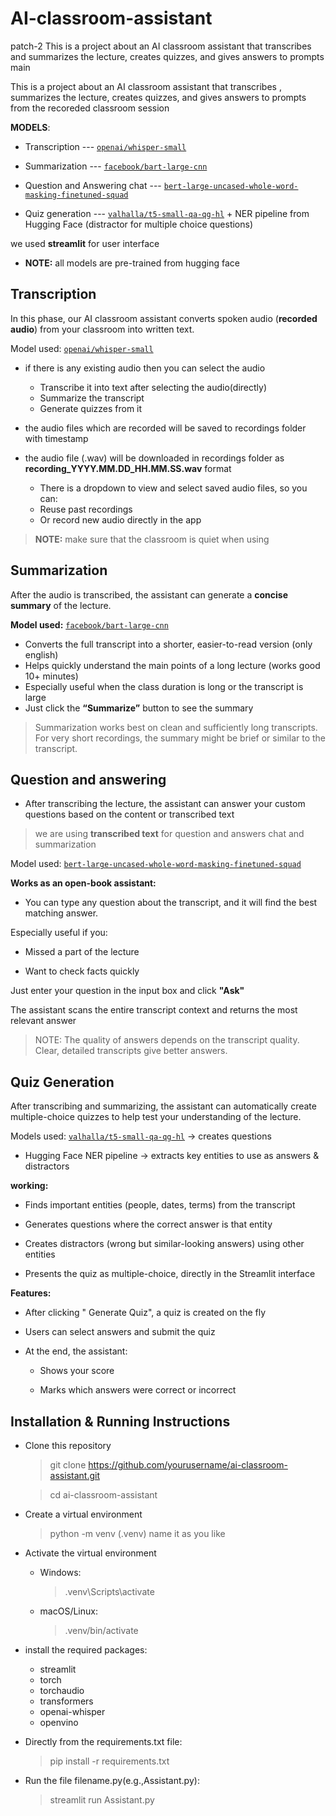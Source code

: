 # AI-classroom-assistant
 patch-2
This is a project about an AI classroom assistant that transcribes and summarizes the lecture, creates quizzes, and gives answers to prompts 
 main

This is a project about an AI classroom assistant that transcribes , summarizes the lecture, creates quizzes, and gives answers to prompts from the recoreded classroom session

**MODELS**:

- Transcription --- [`openai/whisper-small`](https://huggingface.co/openai/whisper-small)

- Summarization --- [`facebook/bart-large-cnn`](https://huggingface.co/facebook/bart-large-cnn)

- Question and Answering chat --- [`bert-large-uncased-whole-word-masking-finetuned-squad`](https://huggingface.co/bert-large-uncased-whole-word-masking-finetuned-squad)

- Quiz generation --- [`valhalla/t5-small-qa-qg-hl`](https://huggingface.co/valhalla/t5-small-qa-qg-hl) + NER pipeline from Hugging Face (distractor for multiple choice questions)

we used **streamlit** for user interface

- **NOTE:** all models are pre-trained from hugging face

## Transcription

In this phase, our AI classroom assistant converts spoken audio (**recorded audio**) from your classroom into written text.

Model used: [`openai/whisper-small`](https://huggingface.co/openai/whisper-small)

- if there is any existing audio then you can select the audio

  - Transcribe it into text after selecting the audio(directly)
  - Summarize the transcript
  - Generate quizzes from it

- the audio files which are recorded will be saved to recordings folder with timestamp

- the audio file (.wav) will be downloaded in recordings folder as
  **recording_YYYY.MM.DD_HH.MM.SS.wav** format

  - There is a dropdown to view and select saved audio files, so you can:
  - Reuse past recordings
  - Or record new audio directly in the app

> **NOTE:** make sure that the classroom is quiet when using

## Summarization

After the audio is transcribed, the assistant can generate a **concise summary** of the lecture.

**Model used:** [`facebook/bart-large-cnn`](https://huggingface.co/facebook/bart-large-cnn)

- Converts the full transcript into a shorter, easier-to-read version (only english)
- Helps quickly understand the main points of a long lecture (works good 10+ minutes)
- Especially useful when the class duration is long or the transcript is large
- Just click the **“Summarize”** button to see the summary

> Summarization works best on clean and sufficiently long transcripts.  
> For very short recordings, the summary might be brief or similar to the transcript.

## Question and answering

- After transcribing the lecture, the assistant can answer your custom questions based on the content or transcribed text

> we are using **transcribed text** for question and answers chat and summarization

Model used: [`bert-large-uncased-whole-word-masking-finetuned-squad`](https://huggingface.co/bert-large-uncased-whole-word-masking-finetuned-squad)

**Works as an open-book assistant:**

- You can type any question about the transcript, and it will find the best matching answer.

Especially useful if you:

- Missed a part of the lecture

- Want to check facts quickly

Just enter your question in the input box and click **"Ask"**

The assistant scans the entire transcript context and returns the most relevant answer

> NOTE:
> The quality of answers depends on the transcript quality.
> Clear, detailed transcripts give better answers.

## Quiz Generation

After transcribing and summarizing, the assistant can automatically create multiple-choice quizzes to help test your understanding of the lecture.

Models used: [`valhalla/t5-small-qa-qg-hl`](https://huggingface.co/valhalla/t5-small-qa-qg-hl) → creates questions

- Hugging Face NER pipeline → extracts key entities to use as answers & distractors

**working:**

- Finds important entities (people, dates, terms) from the transcript

- Generates questions where the correct answer is that entity

- Creates distractors (wrong but similar-looking answers) using other entities

- Presents the quiz as multiple-choice, directly in the Streamlit interface

**Features:**

- After clicking " Generate Quiz", a quiz is created on the fly

- Users can select answers and submit the quiz

- At the end, the assistant:

  - Shows your score

  - Marks which answers were correct or incorrect

## Installation & Running Instructions

- Clone this repository

  > git clone https://github.com/yourusername/ai-classroom-assistant.git

  > cd ai-classroom-assistant

- Create a virtual environment
  > python -m venv (.venv) name it as you like
- Activate the virtual environment

  - Windows:
    > .venv\Scripts\activate
  - macOS/Linux:
    > .venv/bin/activate

- install the required packages:
  - streamlit
  - torch
  - torchaudio
  - transformers
  - openai-whisper
  - openvino
- Directly from the requirements.txt file:

  > pip install -r requirements.txt

- Run the file filename.py(e.g.,Assistant.py):
  > streamlit run Assistant.py
